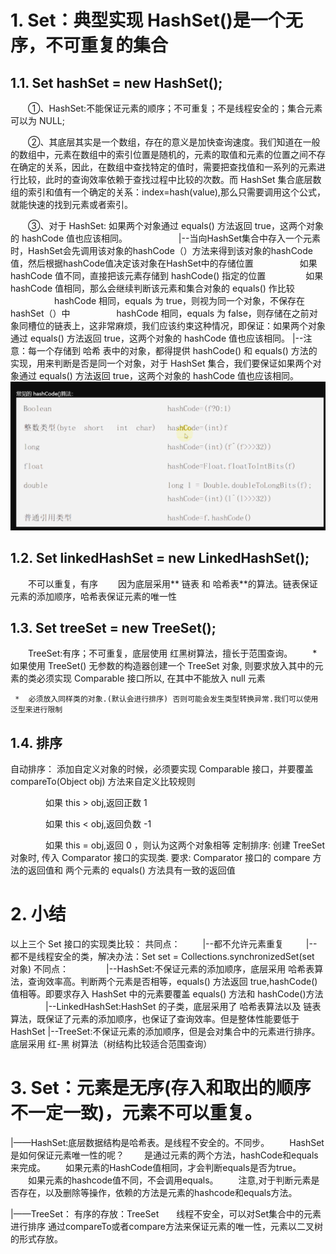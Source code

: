 # 1. Set：典型实现 HashSet()是一个无序，不可重复的集合

## 1.1. Set hashSet = new HashSet();

　　①、HashSet:不能保证元素的顺序；不可重复；不是线程安全的；集合元素可以为 NULL;

　　②、其底层其实是一个数组，存在的意义是加快查询速度。我们知道在一般的数组中，元素在数组中的索引位置是随机的，元素的取值和元素的位置之间不存在确定的关系，因此，在数组中查找特定的值时，需要把查找值和一系列的元素进行比较，此时的查询效率依赖于查找过程中比较的次数。而 HashSet 集合底层数组的索引和值有一个确定的关系：index=hash(value),那么只需要调用这个公式，就能快速的找到元素或者索引。

　　③、对于 HashSet: 如果两个对象通过 equals() 方法返回 true，这两个对象的 hashCode 值也应该相同。
　　
 　 　　|--当向HashSet集合中存入一个元素时，HashSet会先调用该对象的hashCode（）方法来得到该对象的hashCode值，然后根据hashCode值决定该对象在HashSet中的存储位置
　　　　　如果 hashCode 值不同，直接把该元素存储到 hashCode() 指定的位置
　　　   　如果 hashCode 值相同，那么会继续判断该元素和集合对象的 equals() 作比较
　　　　　hashCode 相同，equals 为 true，则视为同一个对象，不保存在 hashSet（）中
　　　　　hashCode 相同，equals 为 false，则存储在之前对象同槽位的链表上，这非常麻烦，我们应该约束这种情况，即保证：如果两个对象通过 equals() 方法返回 true，这两个对象的 hashCode 值也应该相同。
       |--注意：每一个存储到 哈希 表中的对象，都得提供 hashCode() 和 equals() 方法的实现，用来判断是否是同一个对象，对于 HashSet 集合，我们要保证如果两个对象通过 equals() 方法返回 true，这两个对象的 hashCode 值也应该相同。
 ![](_v_images/_1544761066_16373.png)
## 1.2. Set linkedHashSet = new LinkedHashSet();
　　不可以重复，有序
　　因为底层采用** 链表 和 哈希表**的算法。链表保证元素的添加顺序，哈希表保证元素的唯一性
## 1.3. Set treeSet = new TreeSet();
　　TreeSet:有序；不可重复，底层使用 红黑树算法，擅长于范围查询。
　　*  如果使用 TreeSet() 无参数的构造器创建一个 TreeSet 对象, 则要求放入其中的元素的类必须实现 Comparable 接口所以, 在其中不能放入 null 元素
 
     *  必须放入同样类的对象.(默认会进行排序) 否则可能会发生类型转换异常.我们可以使用泛型来进行限制
## 1.4. 排序
自动排序：
添加自定义对象的时候，必须要实现 Comparable 接口，并要覆盖 compareTo(Object obj) 方法来自定义比较规则

　　　　如果 this > obj,返回正数 1

　　　　如果 this < obj,返回负数 -1

　　　　如果 this = obj,返回 0 ，则认为这两个对象相等
 定制排序: 
 创建 TreeSet 对象时, 传入 Comparator 接口的实现类. 要求: Comparator 接口的 compare 方法的返回值和 两个元素的 equals() 方法具有一致的返回值   
# 2. 小结
以上三个 Set 接口的实现类比较：
共同点：
　　       |--都不允许元素重复
　　       |--都不是线程安全的类，解决办法：Set set = Collections.synchronizedSet(set 对象)
不同点：
　　　　|--HashSet:不保证元素的添加顺序，底层采用 哈希表算法，查询效率高。判断两个元素是否相等，equals() 方法返回 true,hashCode() 值相等。即要求存入 HashSet 中的元素要覆盖 equals() 方法和 hashCode()方法 
　　　　|--LinkedHashSet:HashSet 的子类，底层采用了 哈希表算法以及 链表算法，既保证了元素的添加顺序，也保证了查询效率。但是整体性能要低于 HashSet
             |--TreeSet:不保证元素的添加顺序，但是会对集合中的元素进行排序。底层采用 红-黑 树算法（树结构比较适合范围查询）
# 3. Set：元素是无序(存入和取出的顺序不一定一致)，元素不可以重复。
|——HashSet:底层数据结构是哈希表。是线程不安全的。不同步。
　　HashSet是如何保证元素唯一性的呢？
　　是通过元素的两个方法，hashCode和equals来完成。
　　如果元素的HashCode值相同，才会判断equals是否为true。
　　如果元素的hashcode值不同，不会调用equals。
　　注意,对于判断元素是否存在，以及删除等操作，依赖的方法是元素的hashcode和equals方法。

|——TreeSet：
有序的存放：TreeSet　　线程不安全，可以对Set集合中的元素进行排序
通过compareTo或者compare方法来保证元素的唯一性，元素以二叉树的形式存放。